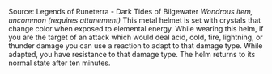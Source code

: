 Source: Legends of Runeterra - Dark Tides of Bilgewater
*Wondrous item, uncommon (requires attunement)*
This metal helmet is set with crystals that change color when exposed to elemental energy. While wearing this helm, if you are the target of an attack which would deal acid, cold, fire, lightning, or thunder damage you can use a reaction to adapt to that damage type. While adapted, you have resistance to that damage type. The helm returns to its normal state after ten minutes.